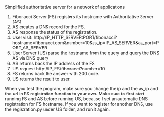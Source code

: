 Simplified authoritative server for a network of applications

1. Fibonacci Server (FS) registers its hostname with Authoritative Server (AS).
2. AS creates a DNS record for the FS.
3. AS response the status of the registration.
4. User visit: http://IP_HTTP_SERVER:PORT/fibonacci?hostname=fibonacci.com&number=10&as_ip=IP_AS_SERVER&as_port=PORT_AS_SERVER
5. User Server (US) parse the hostname from the query and query the DNS AS via DNS query
6. AS returns back the IP address of the FS.
7. US request http://IP_FS/fibonacci?number=10
8. FS returns back the answer with 200 code.
9. US returns the result to user.

When you test the program, make sure you change the ip and the as_ip and the url in FS registration function to your own.
Make sure to first start running FS and AS before running US, because I set an automatic DNS registration for FS hostname. If you want to register for another DNS, use the registration.py under US folder, and run it again.
